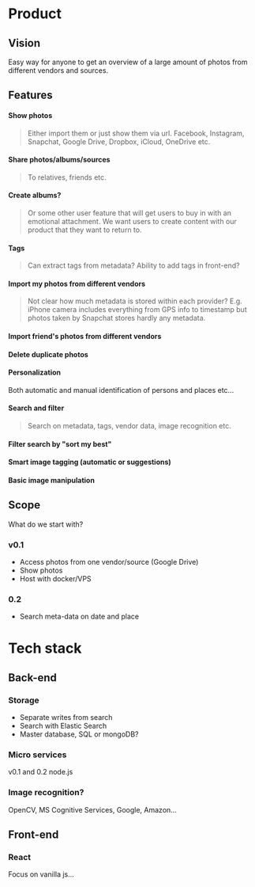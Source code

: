 # Product

## Vision
Easy way for anyone to get an overview of a large amount of photos from different vendors and sources.

## Features
#### Show photos
> Either import them or just show them via url. Facebook, Instagram, Snapchat, Google Drive, Dropbox, iCloud, OneDrive etc.

#### Share photos/albums/sources
> To relatives, friends etc.

#### Create albums?
> Or some other user feature that will get users to buy in with an emotional attachment. We want users to create content with our product that they want to return to.

#### Tags
> Can extract tags from metadata? Ability to add tags in front-end?

#### Import my photos from different vendors
> Not clear how much metadata is stored within each provider? E.g. iPhone camera includes everything from GPS info to timestamp but photos taken by Snapchat stores hardly any metadata.

#### Import friend's photos from different vendors

#### Delete duplicate photos

#### Personalization
Both automatic and manual identification of persons and places etc...

#### Search and filter
> Search on metadata, tags, vendor data, image recognition etc.

#### Filter search by "sort my best"

#### Smart image tagging (automatic or suggestions)

#### Basic image manipulation

## Scope
What do we start with?

### v0.1
- Access photos from one vendor/source (Google Drive)
- Show photos
- Host with docker/VPS

### 0.2
- Search meta-data on date and place

# Tech stack

## Back-end
### Storage
- Separate writes from search
- Search with Elastic Search
- Master database, SQL or mongoDB? 

### Micro services
v0.1 and 0.2
node.js

### Image recognition?
OpenCV, MS Cognitive Services, Google, Amazon...

## Front-end

### React
Focus on vanilla js...
